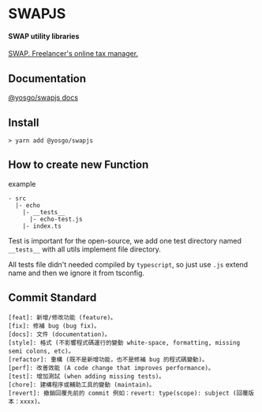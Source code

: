 # SWAPJS

#### SWAP utility libraries

[SWAP. Freelancer's online tax manager.](https://swap.work/)

## Documentation

[@yosgo/swapjs docs](https://yosgo-open-source.github.io/swapjs/)

## Install

```
> yarn add @yosgo/swapjs
```

## How to create new Function

example

```
- src
  |- echo
    |- __tests__
      |- echo-test.js
    |- index.ts
```

Test is important for the open-source, we add one test directory named `__tests__` with all utils implement file directory.

All tests file didn't needed compiled by `typescript`, so just use `.js` extend name and then we ignore it from tsconfig.

## Commit Standard

```
[feat]: 新增/修改功能 (feature)。
[fix]: 修補 bug (bug fix)。
[docs]: 文件 (documentation)。
[style]: 格式 (不影響程式碼運行的變動 white-space, formatting, missing semi colons, etc)。
[refactor]: 重構 (既不是新增功能，也不是修補 bug 的程式碼變動)。
[perf]: 改善效能 (A code change that improves performance)。
[test]: 增加測試 (when adding missing tests)。
[chore]: 建構程序或輔助工具的變動 (maintain)。
[revert]: 撤銷回覆先前的 commit 例如：revert: type(scope): subject (回覆版本：xxxx)。
```
